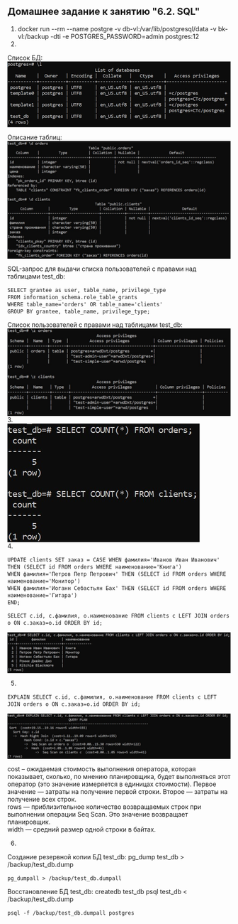## Домашнее задание к занятию "6.2. SQL"

1. 
    docker run --rm --name postgre -v db-vl:/var/lib/postgresql/data -v bk-vl:/backup -dti -e POSTGRES_PASSWORD=admin  postgres:12
2. 
Список БД:
<img align="top" src="img/db.jpg" alt="db">		<!--![db](img/db.jpg)--> 

Описание таблиц:
<img align="top" src="img/tables.jpg">		<!--![tables](img/tables.jpg)--> 

SQL-запрос для выдачи списка пользователей с правами над таблицами test_db:
```
SELECT grantee as user, table_name, privilege_type
FROM information_schema.role_table_grants
WHERE table_name='orders' OR table_name='clients'
GROUP BY grantee, table_name, privilege_type;
```
Список пользователей с правами над таблицами test_db:
<img align="top" src="img/user.jpg">	<!--![user](img/user.jpg)--> 
3.  
<img align="top" src="img/count.jpg">	<!--![count](img/count.jpg)-->  
4. 

````
UPDATE clients SET заказ = CASE WHEN фамилия='Иванов Иван Иванович' THEN (SELECT id FROM orders WHERE наименование='Книга')
WHEN фамилия='Петров Петр Петрович' THEN (SELECT id FROM orders WHERE наименование='Монитор')
WHEN фамилия='Иоганн Себастьян Бах' THEN (SELECT id FROM orders WHERE наименование='Гитара')
END;
````
    SELECT c.id, c.фамилия, o.наименование FROM clients c LEFT JOIN orders o ON c.заказ=o.id ORDER BY id;
	
<img align="top" src="img/update.jpg">	<!--![update](img/update.jpg)--> 

5. 

    EXPLAIN SELECT c.id, c.фамилия, o.наименование FROM clients c LEFT JOIN orders o ON c.заказ=o.id ORDER BY id;
	
<img align="top" src="img/explain.jpg">	<!--![explain](img/explain.jpg)--> 

cost – ожидаемая стоимость выполнения оператора, которая показывает, сколько, по мнению планировщика, будет выполняться этот оператор (это значение измеряется в единицах стоимости). Первое значение — затраты на получение первой строки. Второе — затраты на получение всех строк.  
rows — приблизительное количество возвращаемых строк при выполнении операции Seq Scan. Это значение возвращает планировщик.  
width — средний размер одной строки в байтах.

6. 
Создание резервной копии БД test_db:
    pg_dump test_db > /backup/test_db.dump
	
	pg_dumpall > /backup/test_db.dumpall

Восстановление БД test_db:
    createdb test_db
    psql test_db < /backup/test_db.dump

    psql -f /backup/test_db.dumpall postgres

